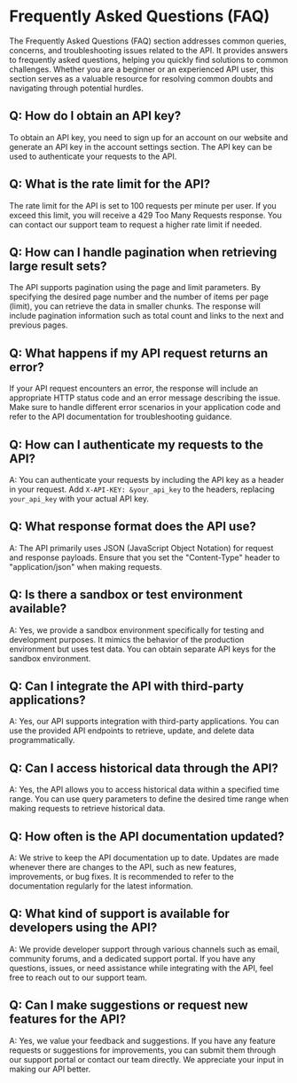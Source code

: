 # Frequently Asked Questions (FAQ)

The Frequently Asked Questions (FAQ) section addresses common queries, concerns, and troubleshooting issues related to the API. It provides answers to frequently asked questions, helping you quickly find solutions to common challenges. Whether you are a beginner or an experienced API user, this section serves as a valuable resource for resolving common doubts and navigating through potential hurdles.

## Q: How do I obtain an API key?
To obtain an API key, you need to sign up for an account on our website and generate an API key in the account settings section. The API key can be used to authenticate your requests to the API.

## Q: What is the rate limit for the API?
The rate limit for the API is set to 100 requests per minute per user. If you exceed this limit, you will receive a 429 Too Many Requests response. You can contact our support team to request a higher rate limit if needed.

## Q: How can I handle pagination when retrieving large result sets?
The API supports pagination using the page and limit parameters. By specifying the desired page number and the number of items per page (limit), you can retrieve the data in smaller chunks. The response will include pagination information such as total count and links to the next and previous pages.

## Q: What happens if my API request returns an error?
If your API request encounters an error, the response will include an appropriate HTTP status code and an error message describing the issue. Make sure to handle different error scenarios in your application code and refer to the API documentation for troubleshooting guidance.

## Q: How can I authenticate my requests to the API?
A: You can authenticate your requests by including the API key as a header in your request. Add `X-API-KEY: &your_api_key` to the headers, replacing `your_api_key` with your actual API key.

## Q: What response format does the API use?
A: The API primarily uses JSON (JavaScript Object Notation) for request and response payloads. Ensure that you set the "Content-Type" header to "application/json" when making requests.

## Q: Is there a sandbox or test environment available?
A: Yes, we provide a sandbox environment specifically for testing and development purposes. It mimics the behavior of the production environment but uses test data. You can obtain separate API keys for the sandbox environment.

## Q: Can I integrate the API with third-party applications?
A: Yes, our API supports integration with third-party applications. You can use the provided API endpoints to retrieve, update, and delete data programmatically.

## Q: Can I access historical data through the API?
A: Yes, the API allows you to access historical data within a specified time range. You can use query parameters to define the desired time range when making requests to retrieve historical data.

## Q: How often is the API documentation updated?
A: We strive to keep the API documentation up to date. Updates are made whenever there are changes to the API, such as new features, improvements, or bug fixes. It is recommended to refer to the documentation regularly for the latest information.

## Q: What kind of support is available for developers using the API?
A: We provide developer support through various channels such as email, community forums, and a dedicated support portal. If you have any questions, issues, or need assistance while integrating with the API, feel free to reach out to our support team.

## Q: Can I make suggestions or request new features for the API?
A: Yes, we value your feedback and suggestions. If you have any feature requests or suggestions for improvements, you can submit them through our support portal or contact our team directly. We appreciate your input in making our API better.